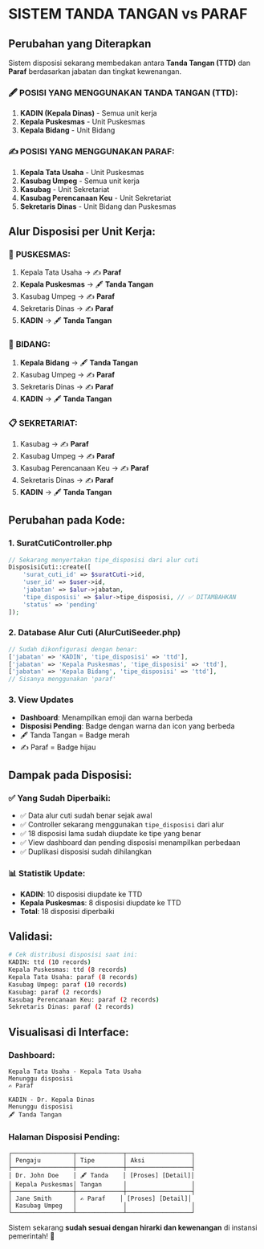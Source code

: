 # SISTEM TANDA TANGAN vs PARAF

## Perubahan yang Diterapkan

Sistem disposisi sekarang membedakan antara **Tanda Tangan (TTD)** dan **Paraf** berdasarkan jabatan dan tingkat kewenangan.

### 🖋️ POSISI YANG MENGGUNAKAN TANDA TANGAN (TTD):

1. **KADIN (Kepala Dinas)** - Semua unit kerja
2. **Kepala Puskesmas** - Unit Puskesmas  
3. **Kepala Bidang** - Unit Bidang

### ✍️ POSISI YANG MENGGUNAKAN PARAF:

1. **Kepala Tata Usaha** - Unit Puskesmas
2. **Kasubag Umpeg** - Semua unit kerja
3. **Kasubag** - Unit Sekretariat
4. **Kasubag Perencanaan Keu** - Unit Sekretariat
5. **Sekretaris Dinas** - Unit Bidang dan Puskesmas

## Alur Disposisi per Unit Kerja:

### 🏥 **PUSKESMAS:**
1. Kepala Tata Usaha → ✍️ **Paraf**
2. **Kepala Puskesmas** → 🖋️ **Tanda Tangan**
3. Kasubag Umpeg → ✍️ **Paraf**
4. Sekretaris Dinas → ✍️ **Paraf**
5. **KADIN** → 🖋️ **Tanda Tangan**

### 🏢 **BIDANG:**
1. **Kepala Bidang** → 🖋️ **Tanda Tangan**
2. Kasubag Umpeg → ✍️ **Paraf**
3. Sekretaris Dinas → ✍️ **Paraf**
4. **KADIN** → 🖋️ **Tanda Tangan**

### 📋 **SEKRETARIAT:**
1. Kasubag → ✍️ **Paraf**
2. Kasubag Umpeg → ✍️ **Paraf**
3. Kasubag Perencanaan Keu → ✍️ **Paraf**
4. Sekretaris Dinas → ✍️ **Paraf**
5. **KADIN** → 🖋️ **Tanda Tangan**

## Perubahan pada Kode:

### 1. **SuratCutiController.php**
```php
// Sekarang menyertakan tipe_disposisi dari alur cuti
DisposisiCuti::create([
    'surat_cuti_id' => $suratCuti->id,
    'user_id' => $user->id,
    'jabatan' => $alur->jabatan,
    'tipe_disposisi' => $alur->tipe_disposisi, // ✅ DITAMBAHKAN
    'status' => 'pending'
]);
```

### 2. **Database Alur Cuti (AlurCutiSeeder.php)**
```php
// Sudah dikonfigurasi dengan benar:
['jabatan' => 'KADIN', 'tipe_disposisi' => 'ttd'],
['jabatan' => 'Kepala Puskesmas', 'tipe_disposisi' => 'ttd'],
['jabatan' => 'Kepala Bidang', 'tipe_disposisi' => 'ttd'],
// Sisanya menggunakan 'paraf'
```

### 3. **View Updates**
- **Dashboard**: Menampilkan emoji dan warna berbeda
- **Disposisi Pending**: Badge dengan warna dan icon yang berbeda
- 🖋️ Tanda Tangan = Badge merah
- ✍️ Paraf = Badge hijau

## Dampak pada Disposisi:

### ✅ **Yang Sudah Diperbaiki:**
- ✅ Data alur cuti sudah benar sejak awal
- ✅ Controller sekarang menggunakan `tipe_disposisi` dari alur
- ✅ 18 disposisi lama sudah diupdate ke tipe yang benar
- ✅ View dashboard dan pending disposisi menampilkan perbedaan
- ✅ Duplikasi disposisi sudah dihilangkan

### 📊 **Statistik Update:**
- **KADIN**: 10 disposisi diupdate ke TTD
- **Kepala Puskesmas**: 8 disposisi diupdate ke TTD
- **Total**: 18 disposisi diperbaiki

## Validasi:

```bash
# Cek distribusi disposisi saat ini:
KADIN: ttd (10 records)
Kepala Puskesmas: ttd (8 records)
Kepala Tata Usaha: paraf (8 records)
Kasubag Umpeg: paraf (10 records)
Kasubag: paraf (2 records)
Kasubag Perencanaan Keu: paraf (2 records)  
Sekretaris Dinas: paraf (2 records)
```

## Visualisasi di Interface:

### Dashboard:
```
Kepala Tata Usaha - Kepala Tata Usaha
Menunggu disposisi
✍️ Paraf

KADIN - Dr. Kepala Dinas  
Menunggu disposisi
🖋️ Tanda Tangan
```

### Halaman Disposisi Pending:
```
┌─────────────────┬─────────────┬──────────────────┐
│ Pengaju         │ Tipe        │ Aksi             │
├─────────────────┼─────────────┼──────────────────┤
│ Dr. John Doe    │ 🖋️ Tanda    │ [Proses] [Detail]│
│ Kepala Puskesmas│ Tangan      │                  │
├─────────────────┼─────────────┼──────────────────┤
│ Jane Smith      │ ✍️ Paraf    │ [Proses] [Detail]│
│ Kasubag Umpeg   │             │                  │
└─────────────────┴─────────────┴──────────────────┘
```

Sistem sekarang **sudah sesuai dengan hirarki dan kewenangan** di instansi pemerintah! 🎯
